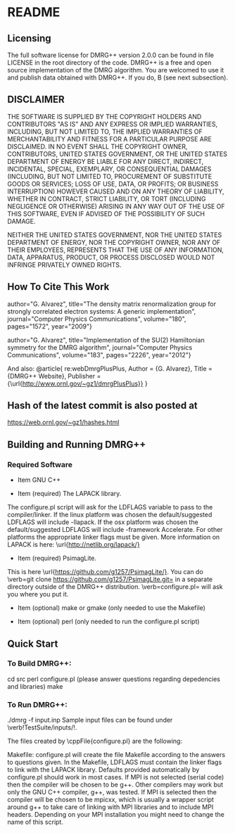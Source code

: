 README
========================

Licensing 
-------------------------

 The full software license for DMRG++ version 2.0.0 
 can be found in file LICENSE in the root directory of the code.
 DMRG++ is a free and open source implementation of the 
 DMRG algorithm. You are welcomed to use it and publish data 
 obtained with DMRG++. If you do, 
 B<please cite this work> (see next subsection).

DISCLAIMER
-------------------------

 THE SOFTWARE IS SUPPLIED BY THE COPYRIGHT HOLDERS AND
 CONTRIBUTORS "AS IS" AND ANY EXPRESS OR IMPLIED
 WARRANTIES, INCLUDING, BUT NOT LIMITED TO, THE IMPLIED
 WARRANTIES OF MERCHANTABILITY AND FITNESS FOR A
 PARTICULAR PURPOSE ARE DISCLAIMED. IN NO EVENT SHALL THE
 COPYRIGHT OWNER, CONTRIBUTORS, UNITED STATES GOVERNMENT,
 OR THE UNITED STATES DEPARTMENT OF ENERGY BE LIABLE FOR
 ANY DIRECT, INDIRECT, INCIDENTAL, SPECIAL, EXEMPLARY, OR
 CONSEQUENTIAL DAMAGES (INCLUDING, BUT NOT LIMITED TO,
 PROCUREMENT OF SUBSTITUTE GOODS OR SERVICES; LOSS OF USE,
 DATA, OR PROFITS; OR BUSINESS INTERRUPTION) HOWEVER
 CAUSED AND ON ANY THEORY OF LIABILITY, WHETHER IN
 CONTRACT, STRICT LIABILITY, OR TORT (INCLUDING NEGLIGENCE
 OR OTHERWISE) ARISING IN ANY WAY OUT OF THE USE OF THIS
 SOFTWARE, EVEN IF ADVISED OF THE POSSIBILITY OF SUCH
 DAMAGE.

 NEITHER THE UNITED STATES GOVERNMENT, NOR THE UNITED
 STATES DEPARTMENT OF ENERGY, NOR THE COPYRIGHT OWNER, NOR
 ANY OF THEIR EMPLOYEES, REPRESENTS THAT THE USE OF ANY
 INFORMATION, DATA, APPARATUS, PRODUCT, OR PROCESS
 DISCLOSED WOULD NOT INFRINGE PRIVATELY OWNED RIGHTS.

How To Cite This Work
-------------------------

 author="G. Alvarez",
 title="The density matrix renormalization group for strongly correlated electron
 systems: A generic implementation",
 journal="Computer Physics Communications",
 volume="180",
 pages="1572",
 year="2009"}

 author="G. Alvarez",
 title="Implementation of the SU(2) Hamiltonian symmetry for the DMRG algorithm",
 journal="Computer Physics Communications",
 volume="183",
 pages="2226",
 year="2012"}
 
 And also:
 @article{
 re:webDmrgPlusPlus,
 Author = {G. Alvarez},
 Title = {DMRG++ Website},
 Publisher = {\url{http://www.ornl.gov/~gz1/dmrgPlusPlus}} }

Hash of the latest commit is also posted at
-------------------------

https://web.ornl.gov/~gz1/hashes.html

Building and Running DMRG++
-------------------------

### Required Software ###

- Item GNU C++ 

- Item (required) The LAPACK library. 

 The configure.pl script will ask for the LDFLAGS variable 
 to pass to the compiler/linker. If the linux platform was
 chosen the default/suggested LDFLAGS will include -llapack.
 If the osx platform was chosen the default/suggested LDFLAGS will
 include  -framework Accelerate.
 For other platforms the appropriate linker flags must be given.
 More information on LAPACK is here: \url{http://netlib.org/lapack/}

- Item (required) PsimagLite.

 This is here \url{https://github.com/g1257/PsimagLite/}.
 You can do \verb=git clone https://github.com/g1257/PsimagLite.git= in a separate directory
 outside of the DMRG++ distribution. \verb=configure.pl= will ask you where you put it.

- Item (optional) make or gmake 
(only needed to use the Makefile)

- Item (optional) perl 
(only needed to run the configure.pl script)

Quick Start
-------------------------

### To Build DMRG++: ###
 cd src
 perl configure.pl
 (please answer questions regarding depedencies and libraries)
 make


### To Run DMRG++: ###
 ./dmrg -f input.inp
 Sample input files can be found under \verb!TestSuite/inputs/!.

 The files created by \cppFile{configure.pl} are the following:

 Makefile:
 configure.pl will create the file Makefile
 according to the answers to questions given. 
 In the Makefile, LDFLAGS must contain the linker flags to 
 link with the LAPACK library. Defaults provided 
 automatically by configure.pl should work in most cases.
 If MPI is not selected (serial code) then the compiler will be chosen to be g++.
 Other compilers may work but only the GNU C++ compiler, g++, was tested.
 If MPI is selected then the compiler will be chosen to be mpicxx, which 
 is usually a wrapper script around g++ to take care of linking with MPI libraries 
 and to include MPI headers. Depending on your MPI installation you might need to
 change the name of this script.

 	
